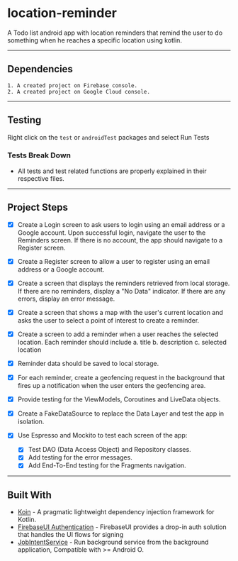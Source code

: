 # location-reminder

A Todo list android app with location reminders that remind the user to do something when he reaches a specific location using kotlin.

---

## Dependencies

```text
1. A created project on Firebase console.
2. A created project on Google Cloud console.
```

---

## Testing

Right click on the `test` or `androidTest` packages and select Run Tests

### Tests Break Down
- All tests and test related functions are properly explained in their respective files.

---

## Project Steps

- [x] Create a Login screen to ask users to login using an email address or a Google account.  Upon successful login, navigate the user to the Reminders screen.   If there is no account, the app should navigate to a Register screen.

- [x] Create a Register screen to allow a user to register using an email address or a Google account.

- [x] Create a screen that displays the reminders retrieved from local storage. If there are no reminders, display a   "No Data"  indicator.  If there are any errors, display an error message.

- [x] Create a screen that shows a map with the user's current location and asks the user to select a point of interest to create a reminder.

- [x] Create a screen to add a reminder when a user reaches the selected location.  Each reminder should include
a. title
b. description
c. selected location

- [x] Reminder data should be saved to local storage.

- [x] For each reminder, create a geofencing request in the background that fires up a notification when the user enters the geofencing area.

- [x] Provide testing for the ViewModels, Coroutines and LiveData objects.

- [x] Create a FakeDataSource to replace the Data Layer and test the app in isolation.

- [x] Use Espresso and Mockito to test each screen of the app:
  - [x] Test DAO (Data Access Object) and Repository classes.
  - [x] Add testing for the error messages.
  - [x] Add End-To-End testing for the Fragments navigation.

---

## Built With

- [Koin](https://github.com/InsertKoinIO/koin) - A pragmatic lightweight dependency injection framework for Kotlin.
- [FirebaseUI Authentication](https://github.com/firebase/FirebaseUI-Android/blob/master/auth/README.md) - FirebaseUI provides a drop-in auth solution that handles the UI flows for signing
- [JobIntentService](https://developer.android.com/reference/androidx/core/app/JobIntentService) - Run background service from the background application, Compatible with >= Android O.
